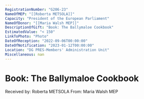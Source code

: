 ```yaml
---
RegistrationNumber: "G206-23"
NameOfMEP: "[[Roberta METSOLA]]"
Capacity: "President of the European Parliament"
NameOfDonor: "[[Maria Walsh MEP]]"
DescriptionOfGift: "Book: The Ballymaloe Cookbook"
EstimatedValue: "< 150"
LinkToPhoto: "Photo"
DateOfReception: "2022-09-06T00:00:00"
DateOfNotification: "2023-01-12T00:00:00"
Location: "DG PRES-Members' Administration Unit"
Miscellaneous: nan
---
```


# Book: The Ballymaloe Cookbook

Received by: Roberta METSOLA
From: Maria Walsh MEP
